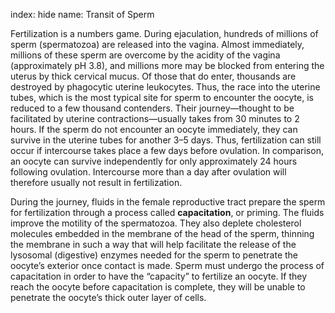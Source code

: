 index: hide
name: Transit of Sperm

Fertilization is a numbers game. During ejaculation, hundreds of millions of sperm (spermatozoa) are released into the vagina. Almost immediately, millions of these sperm are overcome by the acidity of the vagina (approximately pH 3.8), and millions more may be blocked from entering the uterus by thick cervical mucus. Of those that do enter, thousands are destroyed by phagocytic uterine leukocytes. Thus, the race into the uterine tubes, which is the most typical site for sperm to encounter the oocyte, is reduced to a few thousand contenders. Their journey—thought to be facilitated by uterine contractions—usually takes from 30 minutes to 2 hours. If the sperm do not encounter an oocyte immediately, they can survive in the uterine tubes for another 3–5 days. Thus, fertilization can still occur if intercourse takes place a few days before ovulation. In comparison, an oocyte can survive independently for only approximately 24 hours following ovulation. Intercourse more than a day after ovulation will therefore usually not result in fertilization.

During the journey, fluids in the female reproductive tract prepare the sperm for fertilization through a process called  **capacitation**, or priming. The fluids improve the motility of the spermatozoa. They also deplete cholesterol molecules embedded in the membrane of the head of the sperm, thinning the membrane in such a way that will help facilitate the release of the lysosomal (digestive) enzymes needed for the sperm to penetrate the oocyte’s exterior once contact is made. Sperm must undergo the process of capacitation in order to have the “capacity” to fertilize an oocyte. If they reach the oocyte before capacitation is complete, they will be unable to penetrate the oocyte’s thick outer layer of cells.

